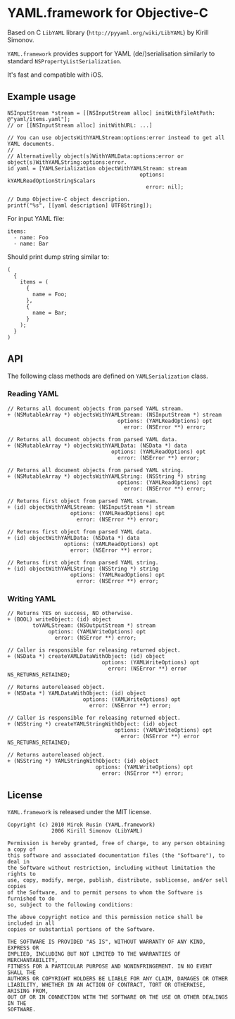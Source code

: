 # YAML.framework for Objective-C

Based on C `LibYAML` library (`http://pyyaml.org/wiki/LibYAML`) by Kirill Simonov.

`YAML.framework` provides support for YAML (de/)serialisation similarly to standard `NSPropertyListSerialization`.

It's fast and compatible with iOS.

## Example usage

    NSInputStream *stream = [[NSInputStream alloc] initWithFileAtPath: @"yaml/items.yaml"];
    // or [[NSInputStream alloc] initWithURL: ...]
    
    // You can use objectsWithYAMLStream:options:error instead to get all YAML documents.
    //
    // Alternativelly object(s)WithYAMLData:options:error or object(s)WithYAMLString:options:error.
    id yaml = [YAMLSerialization objectWithYAMLStream: stream
                                              options: kYAMLReadOptionStringScalars
                                                error: nil];
    
    // Dump Objective-C object description.
    printf("%s", [[yaml description] UTF8String]);

For input YAML file:

    items:
      - name: Foo
      - name: Bar

Should print dump string similar to:
    
    (
      {
        items = (
          {
            name = Foo;
          },
          {
            name = Bar;
          }
        );
      }
    )

## API

The following class methods are defined on `YAMLSerialization` class. 

### Reading YAML

    // Returns all document objects from parsed YAML stream.
    + (NSMutableArray *) objectsWithYAMLStream: (NSInputStream *) stream
                                       options: (YAMLReadOptions) opt
                                         error: (NSError **) error;

    // Returns all document objects from parsed YAML data.
    + (NSMutableArray *) objectsWithYAMLData: (NSData *) data
                                     options: (YAMLReadOptions) opt
                                       error: (NSError **) error;

    // Returns all document objects from parsed YAML string.
    + (NSMutableArray *) objectsWithYAMLString: (NSString *) string
                                       options: (YAMLReadOptions) opt
                                         error: (NSError **) error;

    // Returns first object from parsed YAML stream.
    + (id) objectWithYAMLStream: (NSInputStream *) stream
                        options: (YAMLReadOptions) opt
                          error: (NSError **) error;

    // Returns first object from parsed YAML data.
    + (id) objectWithYAMLData: (NSData *) data
                      options: (YAMLReadOptions) opt
                        error: (NSError **) error;

    // Returns first object from parsed YAML string.
    + (id) objectWithYAMLString: (NSString *) string
                        options: (YAMLReadOptions) opt
                          error: (NSError **) error;

### Writing YAML

    // Returns YES on success, NO otherwise.
    + (BOOL) writeObject: (id) object
            toYAMLStream: (NSOutputStream *) stream
                 options: (YAMLWriteOptions) opt
                   error: (NSError **) error;

    // Caller is responsible for releasing returned object.
    + (NSData *) createYAMLDataWithObject: (id) object
                                  options: (YAMLWriteOptions) opt
                                    error: (NSError **) error NS_RETURNS_RETAINED;

    // Returns autoreleased object.
    + (NSData *) YAMLDataWithObject: (id) object
                            options: (YAMLWriteOptions) opt
                              error: (NSError **) error;

    // Caller is responsible for releasing returned object.
    + (NSString *) createYAMLStringWithObject: (id) object
                                      options: (YAMLWriteOptions) opt
                                        error: (NSError **) error NS_RETURNS_RETAINED;

    // Returns autoreleased object.
    + (NSString *) YAMLStringWithObject: (id) object
                                options: (YAMLWriteOptions) opt
                                  error: (NSError **) error;

## License

`YAML.framework` is released under the MIT license.

    Copyright (c) 2010 Mirek Rusin (YAML.framework)
                  2006 Kirill Simonov (LibYAML)

    Permission is hereby granted, free of charge, to any person obtaining a copy of
    this software and associated documentation files (the "Software"), to deal in
    the Software without restriction, including without limitation the rights to
    use, copy, modify, merge, publish, distribute, sublicense, and/or sell copies
    of the Software, and to permit persons to whom the Software is furnished to do
    so, subject to the following conditions:

    The above copyright notice and this permission notice shall be included in all
    copies or substantial portions of the Software.

    THE SOFTWARE IS PROVIDED "AS IS", WITHOUT WARRANTY OF ANY KIND, EXPRESS OR
    IMPLIED, INCLUDING BUT NOT LIMITED TO THE WARRANTIES OF MERCHANTABILITY,
    FITNESS FOR A PARTICULAR PURPOSE AND NONINFRINGEMENT. IN NO EVENT SHALL THE
    AUTHORS OR COPYRIGHT HOLDERS BE LIABLE FOR ANY CLAIM, DAMAGES OR OTHER
    LIABILITY, WHETHER IN AN ACTION OF CONTRACT, TORT OR OTHERWISE, ARISING FROM,
    OUT OF OR IN CONNECTION WITH THE SOFTWARE OR THE USE OR OTHER DEALINGS IN THE
    SOFTWARE.
